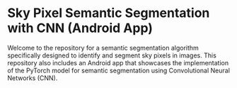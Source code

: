 # Sky Pixel Semantic Segmentation with CNN (Android App)

Welcome to the repository for a semantic segmentation algorithm specifically designed to identify and segment sky pixels in images. This repository also includes an Android app that showcases the implementation of the PyTorch model for semantic segmentation using Convolutional Neural Networks (CNN).

